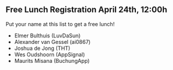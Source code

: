 ## Free Lunch Registration April 24th, 12:00h

Put your name at this list to get a free lunch!

- Elmer Bulthuis (LuvDaSun)
- Alexander van Gessel (ai0867)
- Joshua de Jong (THT)
- Wes Oudshoorn (AppSignal)
- Maurits Misana (BuchungApp)
